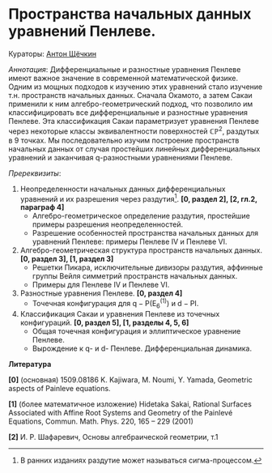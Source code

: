 # Пространства начальных данных  уравнений Пенлеве.

Кураторы: [Антон Щёчкин](mailto:shch145@gmail.com)

*Аннотация*: Дифференциальные и разностные уравнения Пенлеве имеют важное значение в современной математической физике. Одним из мощных подходов к изучению этих уравнений стало изучение т.н. пространств начальных данных. Сначала Окамото, а затем Сакаи применили к ним алгебро-геометрический подход, что позволило им классифицировать все дифференциальные и разностные уравнения Пенлеве. Эта классификация Сакаи параметризует уравнения Пенлеве через некоторые классы эквивалентности поверхностей $\mathbb{CP}^2$, раздутых в 9 точках. Мы последовательно изучим построение пространств начальных данных от случая простейших линейных дифференциальных уравнений и заканчивая q-разностными уравнениями Пенлеве.

*Пререквизиты*:

1. Неопределенности начальных данных дифференциальных уравнений и их разрешения через раздутия[^1]. **[0, раздел 2], [2, гл.2, параграф 4]**
   - Алгебро-геометрическое определение раздутия, простейшие примеры разрешения неопределенностей.
   - Разрешение особенностей пространства начальных данных для уравнений Пенлеве: примеры Пенлеве IV и Пенлеве VI.
2. Алгебро-геометрическая структура пространств начальных данных. **[0, раздел 3], [1, раздел 3]**
   - Решетки Пикара, исключительные дивизоры раздутия, аффинные группы Вейля симметрий пространств начальных данных.
   - Примеры для Пенлеве IV и Пенлеве VI.
3. Разностные уравнения Пенлеве. **[0, раздел 4]**
   - Точечная конфигурация для $\mathrm{q{-}P(E_6^{(1)})}$ и $\mathrm{d{-}PI}$.
4. Классификация Сакаи и уравнения Пенлеве из точечных конфигураций. **[0, раздел 5], [1, разделы 4, 5, 6]**
   - Общая точечная конфигурация и эллиптическое уравнение Пенлеве.
   - Вырождение к q- и d- Пенлеве. Дифференциальная динамика. 

**Литература**

**[0]** (основная) 1509.08186 K. Kajiwara, M. Noumi, Y. Yamada, Geometric aspects of Painleve equations.

**[1]** (более математичное изложение) Hidetaka Sakai, Rational Surfaces Associated with Affine Root Systems
and Geometry of the Painlevé Equations, Commun. Math. Phys. 220, 165 – 229 (2001)

**[2]** И. Р. Шафаревич, Основы алгебраической геометрии, т.1

[^1]: В ранних изданиях раздутие может называться сигма-процессом.

